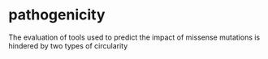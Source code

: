 # pathogenicity
The evaluation of tools used to predict the impact of missense mutations is hindered by two types of circularity
